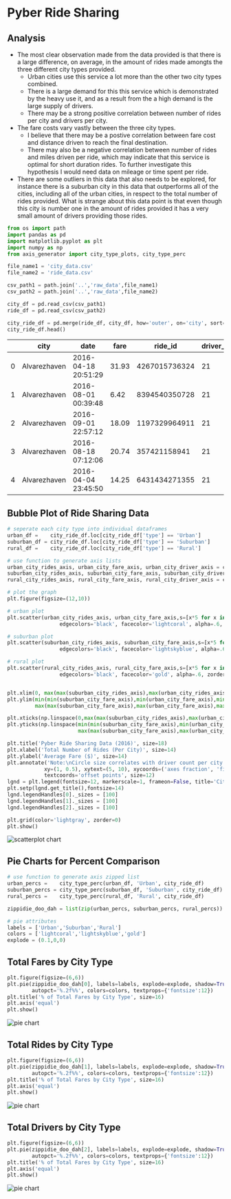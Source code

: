 
# Pyber Ride Sharing
## Analysis
* The most clear observation made from the data provided is that there is a large difference, on average, in the amount of rides made amongts the three different city types provided.
    * Urban cities use this service a lot more than the other two city types combined.
    * There is a large demand for this this service which is demonstrated by the heavy use it, and as a result from the a high demand is the large supply of drivers.
    * There may be a strong positive correlation between number of rides per city and drivers per city.
* The fare costs vary vastly between the three city types.
    * I believe that there may be a postive correlation between fare cost and distance driven to reach the final destination.
    * There may also be a negative correlation between number of rides and miles driven per ride, which may indicate that this service is optimal for short duration rides. To further investigate this hypothesis I would need data on mileage or time spent per ride.
* There are some outliers in this data that also needs to be explored, for instance there is a suburban city in this data that outperforms all of the cities, including all of the urban cities, in respect to the total number of rides provided. What is strange about this data point is that even though this city is number one in the amount of rides provided it has a very small amount of drivers providing those rides.


```python
from os import path
import pandas as pd
import matplotlib.pyplot as plt
import numpy as np
from axis_generator import city_type_plots, city_type_perc
```


```python
file_name1 = 'city_data.csv'
file_name2 = 'ride_data.csv'

csv_path1 = path.join('..','raw_data',file_name1)
csv_path2 = path.join('..','raw_data',file_name2)
```


```python
city_df = pd.read_csv(csv_path1)
ride_df = pd.read_csv(csv_path2)
```


```python
city_ride_df = pd.merge(ride_df, city_df, how='outer', on='city', sort=True)
city_ride_df.head()
```

|   | city | date | fare | ride_id | driver_count | type |
|---|------|------|------|---------|--------------|------|
| 0 | Alvarezhaven | 2016-04-18 20:51:29 | 31.93 | 4267015736324 | 21 | Urban |
| 1 | Alvarezhaven | 2016-08-01 00:39:48 | 6.42 | 8394540350728 | 21 | Urban |
| 2 | Alvarezhaven | 2016-09-01 22:57:12 | 18.09 | 1197329964911 | 21 | Urban |
| 3 | Alvarezhaven | 2016-08-18 07:12:06 | 20.74 | 357421158941 | 21 | Urban |
| 4 | Alvarezhaven | 2016-04-04 23:45:50 | 14.25 | 6431434271355 | 21 | Urban |


## Bubble Plot of Ride Sharing Data


```python
# seperate each city type into individual dataframes
urban_df =    city_ride_df.loc[city_ride_df['type'] == 'Urban']
suburban_df = city_ride_df.loc[city_ride_df['type'] == 'Suburban']
rural_df =    city_ride_df.loc[city_ride_df['type'] == 'Rural']
```


```python
# use function to generate axis lists
urban_city_rides_axis, urban_city_fare_axis, urban_city_driver_axis = city_type_plots(urban_df)
suburban_city_rides_axis, suburban_city_fare_axis, suburban_city_driver_axis = city_type_plots(suburban_df)
rural_city_rides_axis, rural_city_fare_axis, rural_city_driver_axis = city_type_plots(rural_df)
```


```python
# plot the graph
plt.figure(figsize=(12,10))

# urban plot
plt.scatter(urban_city_rides_axis, urban_city_fare_axis,s=[x*5 for x in urban_city_driver_axis],
                 edgecolors='black', facecolor='lightcoral', alpha=.6, zorder=3,  label='Urban')

# suburban plot
plt.scatter(suburban_city_rides_axis, suburban_city_fare_axis,s=[x*5 for x in suburban_city_driver_axis],
                 edgecolors='black', facecolor='lightskyblue', alpha=.6, zorder=3,  label='Suburban')

# rural plot
plt.scatter(rural_city_rides_axis, rural_city_fare_axis,s=[x*5 for x in rural_city_driver_axis],
                 edgecolors='black', facecolor='gold', alpha=.6, zorder=3,  label='Rural')


plt.xlim(0, max(max(suburban_city_rides_axis),max(urban_city_rides_axis),max(rural_city_rides_axis)) + 2)
plt.ylim(min(min(suburban_city_fare_axis),min(urban_city_fare_axis),min(rural_city_fare_axis)) - 2,
         max(max(suburban_city_fare_axis),max(urban_city_fare_axis),max(rural_city_fare_axis)))

plt.xticks(np.linspace(0,max(max(suburban_city_rides_axis),max(urban_city_rides_axis),max(rural_city_rides_axis)) + 2, 10, dtype=int))
plt.yticks(np.linspace(min(min(suburban_city_fare_axis),min(urban_city_fare_axis),min(rural_city_fare_axis)) - 2,
                       max(max(suburban_city_fare_axis),max(urban_city_fare_axis),max(rural_city_fare_axis)) + 2, 10, dtype=int))

plt.title('Pyber Ride Sharing Data (2016)', size=18)
plt.xlabel('Total Number of Rides (Per City)', size=14)
plt.ylabel('Average Fare ($)', size=14)
plt.annotate('Note:\nCircle size correlates with driver count per city',
            xy=(1, 0.5), xytext=(5, 10), xycoords=('axes fraction', 'figure fraction'),
            textcoords='offset points', size=12)
lgnd = plt.legend(fontsize=12, markerscale=1, frameon=False, title='City Types')
plt.setp(lgnd.get_title(),fontsize=14)
lgnd.legendHandles[0]._sizes = [100]
lgnd.legendHandles[1]._sizes = [100]
lgnd.legendHandles[2]._sizes = [100]

plt.grid(color='lightgray', zorder=0)
plt.show()
```


![scatterplot chart](../images/output_8_0.png)


## Pie Charts for Percent Comparison


```python
# use function to generate axis zipped list
urban_percs =    city_type_perc(urban_df, 'Urban', city_ride_df)
suburban_percs = city_type_perc(suburban_df, 'Suburban', city_ride_df)
rural_percs =    city_type_perc(rural_df, 'Rural', city_ride_df)

zippidie_doo_dah = list(zip(urban_percs, suburban_percs, rural_percs))
```


```python
# pie attributes
labels = ['Urban','Suburban','Rural']
colors = ['lightcoral','lightskyblue','gold']
explode = (0.1,0,0)
```

## Total Fares by City Type


```python
plt.figure(figsize=(6,6))
plt.pie(zippidie_doo_dah[0], labels=labels, explode=explode, shadow=True, startangle=245,
        autopct='%.2f%%', colors=colors, textprops={'fontsize':12})
plt.title('% of Total Fares by City Type', size=16)
plt.axis('equal')
plt.show()
```


![pie chart](../images/output_13_0.png)


## Total Rides by City Type


```python
plt.figure(figsize=(6,6))
plt.pie(zippidie_doo_dah[1], labels=labels, explode=explode, shadow=True, startangle=240,
        autopct='%.2f%%', colors=colors, textprops={'fontsize':12})
plt.title('% of Total Fares by City Type', size=16)
plt.axis('equal')
plt.show()
```


![pie chart](../images/output_15_0.png)


## Total Drivers by City Type


```python
plt.figure(figsize=(6,6))
plt.pie(zippidie_doo_dah[2], labels=labels, explode=explode, shadow=True, startangle=220,
        autopct='%.2f%%', colors=colors, textprops={'fontsize':12})
plt.title('% of Total Fares by City Type', size=16)
plt.axis('equal')
plt.show()
```


![pie chart](../images/output_17_0.png)

